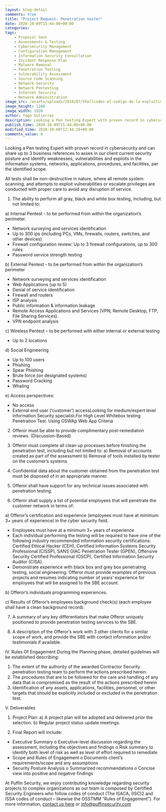 ```yaml
---
layout: blog-detail
comments: true 
title: "Project Request: Penetration tester"
date: 2020-10-09T15:44:00+00:00
categories:
tags:
    - Proposal Sent
    - Assessments & Testing
    - Cybersecurity Management
    - Configuration Management
    - Information Security Consultation
    - Incident Response Plan
    - Malware Removal
    - Penetration Testing
    - Vulnerability Assessment
    - Source Code Scanning
    - Network Security
    - Network Pentesting
    - Internet Security
    - Network Administration
image_src: /assets/uploads/2018/07/Shellcodes-el-codigo-de-la-exploiting-puffin-security.jpg
image_height: 1280
image_width: 1920
author: Yago Gutierrez
description: Looking a Pen testing Expert with proven record in cybersecurity 
publish_time: 2020-10-09T15:44:00+00:00
modified_time: 2020-10-09T12:44:16+00:00
comments_value: 0
---
```

Looking a Pen testing Expert with proven record in cybersecurity and can share up to 3 business references to asses in our client current security posture and identify weaknesses, vulnerabilities and
exploits in the information systems, networks, applications, procedures, and facilities, per the identified scope.

All tests shall be non-destructive in nature, where all remote system scanning, and attempts to exploit vulnerabilities or escalate privileges are conducted with proper care to avoid any disruption of service.

1) The ability to perform all gray, black and white box testing, including, but not limited to:

a) Internal Pentest - to be performed from within the organization’s perimeter.
* Network surveying and services identification
* Up to 300 ips (including PCs, VMs, firewalls, routers, switches, and other devices)
* Firewall configuration review: Up to 3 firewall configurations, up to 300 rules
* Password service strength testing

b) External Pentest - to be performed from within the organization’s perimeter
* Network surveying and services identification
* Web Applications (up to 5)
* Denial of service identification
* Firewall and routers
* ISP analysis
* Public information & information leakage
* Remote Access Applications and Services (VPN, Remote Desktop, FTP, File Sharing Services).
* VPN endpoint analysis

c) Wireless Pentest – to be performed with either internal or external testing
* Up to 2 locations

d) Social Engineering
* Up to 100 users
* Phishing
* Spear Phishing
* Brute force (on designated systems)
* Password Cracking
* Whaling

e) Access perspectives:
* No access
* External end user (‘customer’) accessLooking for medium/expert level Information Security specialist.For High Level Whitebox testing Penetration Test. Using OSWAp Web App Criteria

2) Offeror must be able to provide complimentary post-remediation reviews. (Discussion-Based)

3) Offeror must complete all clean up processes before finishing the penetration test, including but not limited to:
a) Removal of accounts created as part of the assessment
b) Removal of tools installed by tester on the customer’s systems

4) Confidential data about the customer obtained from the penetration test must be disposed of in an appropriate manner.

5) Offeror shall have support for any technical issues associated with penetration testing.

6) Offeror shall supply a list of potential employees that will penetrate the customer network in terms of:

a) Offeror’s certification and experience (employees must have at minimum 3+ years of experience) in
the cyber security field.
* Employees must have at a minimum 3+ years of experience
* Each individual performing the testing will be required to have one of the following industry recommended information security certifications: Certified Ethical Hacker (CEH), Certified Information
Systems Security Professional (CISSP), SANS GIAC Penetration Tester (GPEN), Offensive Security Certified Professional (OSCP), Certified Information Security Auditor (CISA).
* Demonstrate experience with black box and grey box penetrating testing, social engineering. Offeror must provide examples of previous projects and resumes indicating number of years’ experience for
employees that will be assigned to the SBE account.

b) Offeror’s individuals programming experiences.

c) Results of Offeror’s employees background check(s) (each employee shall have a clean background record).

7) A summary of any key differentiators that make Offeror uniquely positioned to provide penetration testing services to the SBE.

8) A description of the Offeror’s work with 3 other clients for a similar scope of work, and provide the SBE with contact information and/or testimonials if available.

IV. Rules Of Engagement
During the Planning phase, detailed guidelines will be established describing:

1) The extent of the authority of the awarded Contractor Security penetration testing team to perform the actions prescribed herein.
2) The procedures that are to be followed for the care and handling of any data that is compromised as the result of the actions prescribed herein
3) Identification of any assets, applications, facilities, personnel, or other targets that should be explicitly included or excluded in the penetration test.

V. Deliverables

1) Project Plan:
a) A project plan will be adopted and delivered prior the selection.
b) Regular project status update meetings.

2) Final Report will include:
* Executive Summary
o Executive-level discussion regarding the assessment, including the objectives and findings
o Risk summary to identify both level of risk as well as level of effort required to remediate
* Scope and Rules of Engagement
o Documents client’s requirements/scope and any assumptions
* Security Posture Analysis
o Summarized recommendations
o Concise view into positive and negative findings

At Puffin Security, we enjoy contributing knowledge regarding security projects to complex organizations as our team is composed by Certified Security Engineers who follow codes of conduct (The ISACA, (ISC)2 and ISSA codes of conduct – likewise the OSSTMM “Rules of Engagement”). For more information, [contact us here](https://www.puffinsecurity.com/contact-us) or <info@puffinsecurity.com>  

